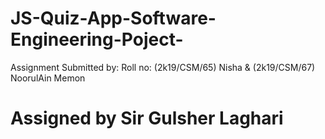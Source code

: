 # JS-Quiz-App-Software-Engineering-Poject-
Assignment Submitted by: Roll no: (2k19/CSM/65) Nisha & (2k19/CSM/67) NoorulAin Memon
# Assigned by Sir Gulsher Laghari

